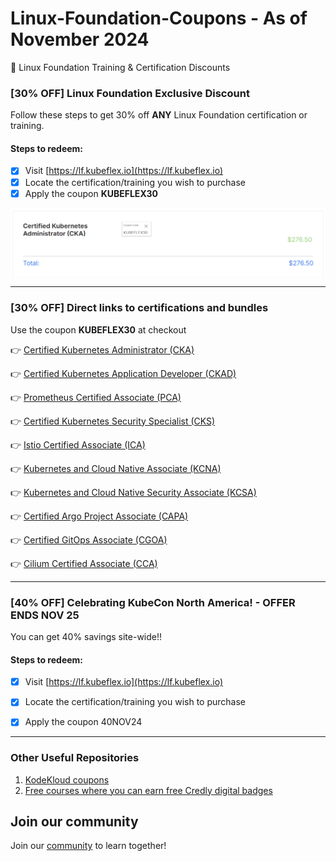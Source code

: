 # Linux-Foundation-Coupons - As of November 2024
🎉 Linux Foundation Training & Certification Discounts


### [30% OFF] Linux Foundation Exclusive Discount

Follow these steps to get 30% off **ANY** Linux Foundation certification or training.

#### Steps to redeem:
- [x] Visit [https://lf.kubeflex.io](https://lf.kubeflex.io)
- [x] Locate the certification/training you wish to purchase
- [x] Apply the coupon **KUBEFLEX30**

![Alt text](images/with-coupon-v2.png?raw=true "KUBEFLEX30 Coupon")

---
### [30% OFF]  Direct links to certifications and bundles

Use the coupon **KUBEFLEX30** at checkout

👉 [Certified Kubernetes Administrator (CKA)](https://cka.kubeflex.io)

👉 [Certified Kubernetes Application Developer (CKAD)](https://ckad.kubeflex.io)

👉 [Prometheus Certified Associate (PCA)](https://pca.kubeflex.io)

👉 [Certified Kubernetes Security Specialist (CKS)](https://cks.kubeflex.io)

👉 [Istio Certified Associate (ICA)](https://ica.kubeflex.io)

👉 [Kubernetes and Cloud Native Associate (KCNA)](https://kcna.kubeflex.io)

👉 [Kubernetes and Cloud Native Security Associate (KCSA)](https://kcsa.kubeflex.io)

👉 [Certified Argo Project Associate (CAPA)](https://capa.kubeflex.io)

👉 [Certified GitOps Associate (CGOA)](https://cgoa.kubeflex.io)

👉 [Cilium Certified Associate (CCA)](https://cca.kubeflex.io)

---

### [40% OFF] Celebrating KubeCon North America! - OFFER ENDS NOV 25

You can get 40% savings site-wide!!

#### Steps to redeem:
- [x] Visit [https://lf.kubeflex.io](https://lf.kubeflex.io)
- [x] Locate the certification/training you wish to purchase
- [x] Apply the coupon 40NOV24 



---
### Other Useful Repositories

1. [KodeKloud coupons](https://github.com/CloudNativeStudyGroup/KodeKloud-Coupons)
2. [Free courses where you can earn free Credly digital badges](https://github.com/CloudNativeStudyGroup/Free-Credly-Badges)


## Join our community

Join our [community](https://www.linkedin.com/groups/13092099/) to learn together!
